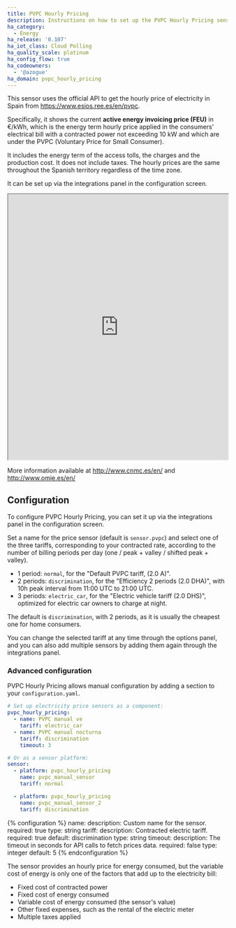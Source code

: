```yaml
---
title: PVPC Hourly Pricing
description: Instructions on how to set up the PVPC Hourly Pricing sensor in Home Assistant.
ha_category:
  - Energy
ha_release: '0.107'
ha_iot_class: Cloud Polling
ha_quality_scale: platinum
ha_config_flow: true
ha_codeowners:
  - '@azogue'
ha_domain: pvpc_hourly_pricing
---
```


This sensor uses the official API to get the hourly price of electricity in Spain from https://www.esios.ree.es/en/pvpc.

Specifically, it shows the current __active energy invoicing price (FEU)__ in €/kWh, 
which is the energy term hourly price applied in the consumers' electrical bill 
with a contracted power not exceeding 10 kW and which are under the PVPC 
(Voluntary Price for Small Consumer).

It includes the energy term of the access tolls, the charges and the production cost. It does not include taxes.
The hourly prices are the same throughout the Spanish territory regardless of the time zone.

It can be set up via the integrations panel in the configuration screen.

<iframe src="https://www.esios.ree.es/en/embed/active-energy-invoicing-price-pvpc" width="100%" height="608"></iframe>

More information available at http://www.cnmc.es/en/ and http://www.omie.es/en/

## Configuration

To configure PVPC Hourly Pricing, you can set it up via the integrations panel in the configuration screen.

Set a name for the price sensor (default is `sensor.pvpc`) and select one of the three tariffs, 
corresponding to your contracted rate, according to the number of billing periods per day 
(one / peak + valley / shifted peak + valley).

- 1 period: `normal`, for the "Default PVPC tariff, (2.0 A)".
- 2 periods: `discrimination`, for the "Efficiency 2 periods (2.0 DHA)", with 10h peak interval from 11:00 UTC to 21:00 UTC.
- 3 periods: `electric_car`, for the "Electric vehicle tariff (2.0 DHS)", optimized for electric car owners to charge at night.

The default is `discrimination`, with 2 periods, as it is usually the cheapest one for home consumers. 

You can change the selected tariff at any time through the options panel, 
and you can also add multiple sensors by adding them again through the integrations panel.

### Advanced configuration

PVPC Hourly Pricing allows manual configuration by adding a section to your `configuration.yaml`. 

```yaml
# Set up electricity price sensors as a component:
pvpc_hourly_pricing:
  - name: PVPC manual ve
    tariff: electric_car
  - name: PVPC manual nocturna
    tariff: discrimination
    timeout: 3

# Or as a sensor platform:
sensor:
  - platform: pvpc_hourly_pricing
    name: pvpc_manual_sensor
    tariff: normal

  - platform: pvpc_hourly_pricing
    name: pvpc_manual_sensor_2
    tariff: discrimination
```

{% configuration %}
name:
  description: Custom name for the sensor.
  required: true
  type: string
tariff:
  description: Contracted electric tariff.
  required: true
  default: discrimination
  type: string
timeout:
  description: The timeout in seconds for API calls to fetch prices data.
  required: false
  type: integer
  default: 5
{% endconfiguration %}


<div class='note'>

The sensor provides an hourly price for energy consumed, but the variable cost of energy is only one of the factors that add up to the electricity bill:
* Fixed cost of contracted power
* Fixed cost of energy consumed
* Variable cost of energy consumed (the sensor's value)
* Other fixed expenses, such as the rental of the electric meter
* Multiple taxes applied

</div>
